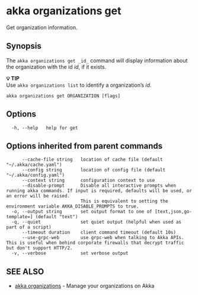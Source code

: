 # akka organizations get

Get organization information.

## Synopsis

The `akka organizations get _id_` command will display information about the organization with the id _id_, if it exists.

**💡 TIP**\
Use `akka organizations list` to identify a organization’s _id_.

```
akka organizations get ORGANIZATION [flags]
```

## Options

```
  -h, --help   help for get
```

## Options inherited from parent commands

```
      --cache-file string   location of cache file (default "~/.akka/cache.yaml")
      --config string       location of config file (default "~/.akka/config.yaml")
      --context string      configuration context to use
      --disable-prompt      Disable all interactive prompts when running akka commands. If input is required, defaults will be used, or an error will be raised.
                            This is equivalent to setting the environment variable AKKA_DISABLE_PROMPTS to true.
  -o, --output string       set output format to one of [text,json,go-template=] (default "text")
  -q, --quiet               set quiet output (helpful when used as part of a script)
      --timeout duration    client command timeout (default 10s)
      --use-grpc-web        use grpc-web when talking to Akka APIs. This is useful when behind corporate firewalls that decrypt traffic but don't support HTTP/2.
  -v, --verbose             set verbose output
```

## SEE ALSO

* [akka organizations](akka_organizations.html)	 - Manage your organizations on Akka
